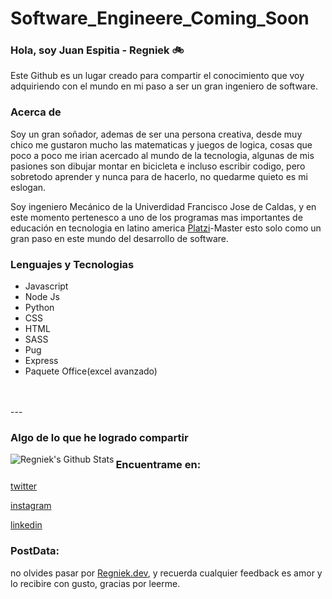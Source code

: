 # Software_Engineere_Coming_Soon

### Hola, soy Juan Espitia - Regniek 🚲


 Este Github es un lugar creado para compartir el conocimiento que voy adquiriendo con el mundo en mi paso a ser un gran ingeniero de software.


### Acerca de 

Soy un gran soñador, ademas de ser una persona creativa, desde muy chico me gustaron mucho las matematicas y juegos de logica, cosas que poco a poco me irian acercado al mundo de la tecnologia, algunas de mis pasiones son dibujar montar en bicicleta e incluso escribir codigo, pero sobretodo aprender y nunca para de hacerlo, no quedarme quieto es mi eslogan.

Soy ingeniero Mecánico de la Univerdidad Francisco Jose de Caldas, y en este momento pertenesco a uno de los programas mas importantes de educación en tecnologia en latino america [Platzi](https://www.platzi.com)-Master esto solo como un gran paso en este mundo del desarrollo de software.

### Lenguajes y Tecnologias

* Javascript
* Node Js
* Python
* CSS
* HTML
* SASS
* Pug
* Express
* Paquete Office(excel avanzado)
</br>
</br>
---

### Algo de lo que he logrado compartir
<img align="left" alt="Regniek's Github Stats" src="https://github-readme-stats.codestackr.vercel.app/api?username=regniek&show_icons=true&hide_border=true" />

### Encuentrame en:


[twitter](https://twitter.com/juanregniek) 

[instagram](https://instagram.com/juanregniek)

[linkedin](https://linkedin.com/in/juanregniek)

### PostData:

no olvides pasar por [Regniek.dev](http://www.regniek.dev), y recuerda cualquier feedback es amor y lo recibire con gusto, gracias por leerme.